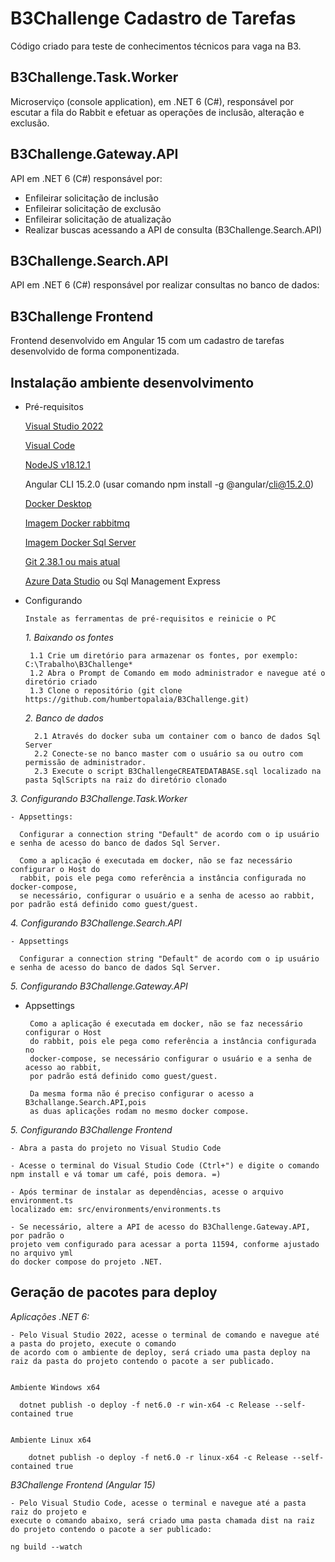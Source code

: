 
# B3Challenge Cadastro de Tarefas

Código criado para teste de conhecimentos técnicos para vaga na B3.


## B3Challenge.Task.Worker


Microserviço (console application), em .NET 6 (C#), responsável por escutar a fila do Rabbit e efetuar as operações de inclusão, alteração e exclusão.



## B3Challenge.Gateway.API

API em .NET 6 (C#) responsável por:
- Enfileirar solicitação de inclusão
- Enfileirar solicitação de exclusão
- Enfileirar solicitação de atualização
- Realizar buscas acessando a API de consulta (B3Challenge.Search.API)


## B3Challenge.Search.API

API em .NET 6 (C#) responsável por realizar consultas no banco de dados:


## B3Challenge Frontend

Frontend desenvolvido em Angular 15 com um cadastro de tarefas desenvolvido de forma componentizada.


## Instalação ambiente desenvolvimento

- Pré-requisitos
    
    [Visual Studio 2022](https://visualstudio.microsoft.com/pt-br/vs/community/)

    [Visual Code](https://code.visualstudio.com)
    
    [NodeJS v18.12.1](https://nodejs.org/dist/v18.14.1/)

    Angular CLI 15.2.0 (usar comando npm install -g @angular/cli@15.2.0)

    [Docker Desktop](https://www.docker.com/get-started/)

    [Imagem Docker rabbitmq](https://hub.docker.com/_/rabbitmq)
    
    [Imagem Docker Sql Server](https://hub.docker.com/_/microsoft-mssql-server)
    
    [Git 2.38.1 ou mais atual](https://git-scm.com/downloads)

    [Azure Data Studio](https://azure.microsoft.com/pt-br/products/data-studio/) ou Sql Management Express
   

- Configurando

      Instale as ferramentas de pré-requisitos e reinicie o PC

  *1. Baixando os fontes*      

       1.1 Crie um diretório para armazenar os fontes, por exemplo: C:\Trabalho\B3Challenge*
       1.2 Abra o Prompt de Comando em modo administrador e navegue até o diretório criado
       1.3 Clone o repositório (git clone https://github.com/humbertopalaia/B3Challenge.git)

  *2. Banco de dados*

        2.1 Através do docker suba um container com o banco de dados Sql Server        
        2.2 Conecte-se no banco master com o usuário sa ou outro com permissão de administrador.        
        2.3 Execute o script B3ChallengeCREATEDATABASE.sql localizado na pasta SqlScripts na raiz do diretório clonado


*3. Configurando B3Challenge.Task.Worker*
    
    - Appsettings:
      
      Configurar a connection string "Default" de acordo com o ip usuário e senha de acesso do banco de dados Sql Server.
     
      Como a aplicação é executada em docker, não se faz necessário configurar o Host do 
      rabbit, pois ele pega como referência a instância configurada no docker-compose,
      se necessário, configurar o usuário e a senha de acesso ao rabbit, por padrão está definido como guest/guest.

*4. Configurando B3Challenge.Search.API*
    
    - Appsettings
    
      Configurar a connection string "Default" de acordo com o ip usuário e senha de acesso do banco de dados Sql Server.

*5. Configurando B3Challenge.Gateway.API*

- Appsettings
    
       Como a aplicação é executada em docker, não se faz necessário configurar o Host
       do rabbit, pois ele pega como referência a instância configurada no 
       docker-compose, se necessário configurar o usuário e a senha de acesso ao rabbit, 
       por padrão está definido como guest/guest.

       Da mesma forma não é preciso configurar o acesso a B3challange.Search.API,pois
       as duas aplicações rodam no mesmo docker compose.

*5. Configurando B3Challenge Frontend*

    - Abra a pasta do projeto no Visual Studio Code
    
    - Acesse o terminal do Visual Studio Code (Ctrl+") e digite o comando npm install e vá tomar um café, pois demora. =)

    - Após terminar de instalar as dependências, acesse o arquivo environment.ts 
    localizado em: src/environments/environments.ts

    - Se necessário, altere a API de acesso do B3Challenge.Gateway.API, por padrão o 
    projeto vem configurado para acessar a porta 11594, conforme ajustado no arquivo yml 
    do docker compose do projeto .NET.
    
## Geração de pacotes para deploy 

*Aplicações .NET 6:*
    
    - Pelo Visual Studio 2022, acesse o terminal de comando e navegue até a pasta do projeto, execute o comando 
    de acordo com o ambiente de deploy, será criado uma pasta deploy na raiz da pasta do projeto contendo o pacote a ser publicado.


    Ambiente Windows x64
    
      dotnet publish -o deploy -f net6.0 -r win-x64 -c Release --self-contained true


    Ambiente Linux x64
        
        dotnet publish -o deploy -f net6.0 -r linux-x64 -c Release --self-contained true




*B3Challenge Frontend (Angular 15)*

    - Pelo Visual Studio Code, acesse o terminal e navegue até a pasta raiz do projeto e 
    execute o comando abaixo, será criado uma pasta chamada dist na raiz do projeto contendo o pacote a ser publicado:

    ng build --watch


